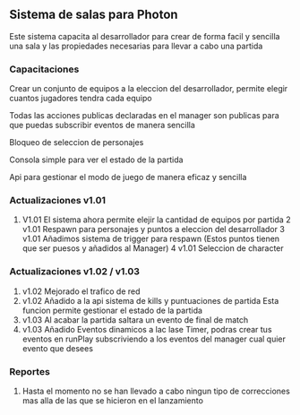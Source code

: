 ## Sistema de salas para Photon

Este sistema capacita al desarrollador para crear de forma facil y sencilla una sala y las propiedades necesarias para llevar a cabo una partida

### Capacitaciones

Crear un conjunto de equipos a la eleccion del desarrollador, permite elegir cuantos jugadores tendra cada equipo

Todas las acciones publicas declaradas en el manager son publicas para que puedas subscribir eventos de manera sencilla

Bloqueo de seleccion de personajes


Consola simple para ver el estado de la partida

Api para gestionar el modo de juego de manera eficaz y sencilla

### Actualizaciones v1.01
1. V1.01 El sistema ahora permite elejir la cantidad de equipos por partida
2 v1.01 Respawn para personajes y puntos a eleccion del desarrollador
3 v1.01 Añadimos sistema de trigger para respawn (Estos puntos tienen que ser puesos y añadidos al Manager)
4 v1.01 Seleccion de character
### Actualizaciones v1.02 / v1.03
1. v1.02 Mejorado el trafico de red
2. v1.02 Añadido a la api sistema de kills y puntuaciones de partida
    Esta funcion permite gestionar el estado de la partida
3. v1.03 Al acabar la partida saltara un evento de final de match
4. v1.03 Añadido Eventos dinamicos a lac lase Timer, podras crear tus eventos en runPlay subscriviendo a los eventos del manager cual quier evento que desees

### Reportes

1. Hasta el momento no se han llevado a cabo ningun tipo de correcciones mas alla de las que se hicieron en el lanzamiento
